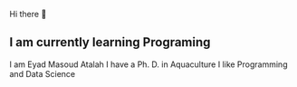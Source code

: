 Hi there 👋

<h2>
  I am currently learning Programing
</h2>
<p> I am Eyad Masoud Atalah
I have a Ph. D. in Aquaculture
I like Programming and Data Science
</p>
  

